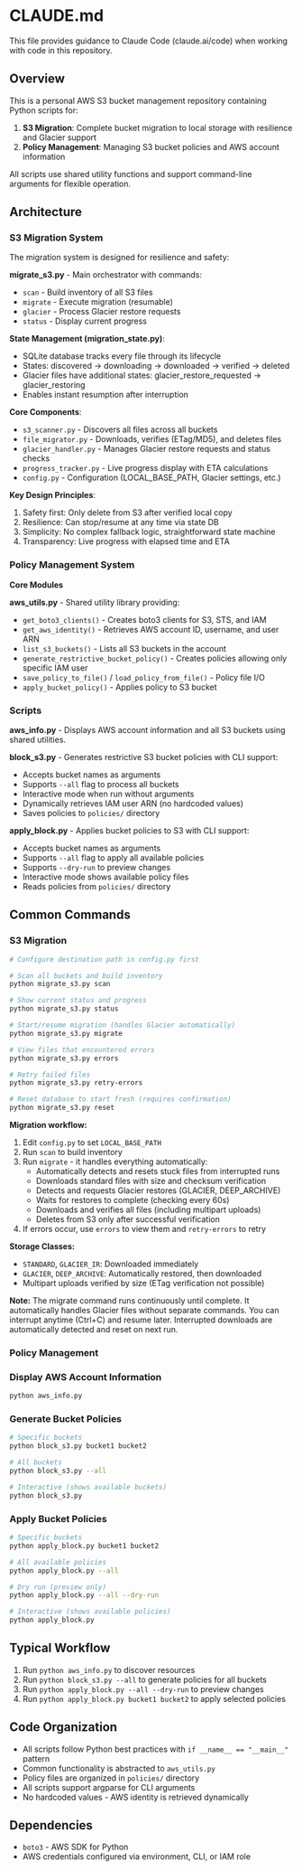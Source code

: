 # CLAUDE.md

This file provides guidance to Claude Code (claude.ai/code) when working with code in this repository.

## Overview

This is a personal AWS S3 bucket management repository containing Python scripts for:
1. **S3 Migration**: Complete bucket migration to local storage with resilience and Glacier support
2. **Policy Management**: Managing S3 bucket policies and AWS account information

All scripts use shared utility functions and support command-line arguments for flexible operation.

## Architecture

### S3 Migration System

The migration system is designed for resilience and safety:

**migrate_s3.py** - Main orchestrator with commands:
- `scan` - Build inventory of all S3 files
- `migrate` - Execute migration (resumable)
- `glacier` - Process Glacier restore requests
- `status` - Display current progress

**State Management (migration_state.py)**:
- SQLite database tracks every file through its lifecycle
- States: discovered → downloading → downloaded → verified → deleted
- Glacier files have additional states: glacier_restore_requested → glacier_restoring
- Enables instant resumption after interruption

**Core Components**:
- `s3_scanner.py` - Discovers all files across all buckets
- `file_migrator.py` - Downloads, verifies (ETag/MD5), and deletes files
- `glacier_handler.py` - Manages Glacier restore requests and status checks
- `progress_tracker.py` - Live progress display with ETA calculations
- `config.py` - Configuration (LOCAL_BASE_PATH, Glacier settings, etc.)

**Key Design Principles**:
1. Safety first: Only delete from S3 after verified local copy
2. Resilience: Can stop/resume at any time via state DB
3. Simplicity: No complex fallback logic, straightforward state machine
4. Transparency: Live progress with elapsed time and ETA

### Policy Management System

**Core Modules**

**aws_utils.py** - Shared utility library providing:
- `get_boto3_clients()` - Creates boto3 clients for S3, STS, and IAM
- `get_aws_identity()` - Retrieves AWS account ID, username, and user ARN
- `list_s3_buckets()` - Lists all S3 buckets in the account
- `generate_restrictive_bucket_policy()` - Creates policies allowing only specific IAM user
- `save_policy_to_file()` / `load_policy_from_file()` - Policy file I/O
- `apply_bucket_policy()` - Applies policy to S3 bucket

### Scripts

**aws_info.py** - Displays AWS account information and all S3 buckets using shared utilities.

**block_s3.py** - Generates restrictive S3 bucket policies with CLI support:
- Accepts bucket names as arguments
- Supports `--all` flag to process all buckets
- Interactive mode when run without arguments
- Dynamically retrieves IAM user ARN (no hardcoded values)
- Saves policies to `policies/` directory

**apply_block.py** - Applies bucket policies to S3 with CLI support:
- Accepts bucket names as arguments
- Supports `--all` flag to apply all available policies
- Supports `--dry-run` to preview changes
- Interactive mode shows available policy files
- Reads policies from `policies/` directory

## Common Commands

### S3 Migration

```bash
# Configure destination path in config.py first

# Scan all buckets and build inventory
python migrate_s3.py scan

# Show current status and progress
python migrate_s3.py status

# Start/resume migration (handles Glacier automatically)
python migrate_s3.py migrate

# View files that encountered errors
python migrate_s3.py errors

# Retry failed files
python migrate_s3.py retry-errors

# Reset database to start fresh (requires confirmation)
python migrate_s3.py reset
```

**Migration workflow:**
1. Edit `config.py` to set `LOCAL_BASE_PATH`
2. Run `scan` to build inventory
3. Run `migrate` - it handles everything automatically:
   - Automatically detects and resets stuck files from interrupted runs
   - Downloads standard files with size and checksum verification
   - Detects and requests Glacier restores (GLACIER, DEEP_ARCHIVE)
   - Waits for restores to complete (checking every 60s)
   - Downloads and verifies all files (including multipart uploads)
   - Deletes from S3 only after successful verification
4. If errors occur, use `errors` to view them and `retry-errors` to retry

**Storage Classes:**
- `STANDARD`, `GLACIER_IR`: Downloaded immediately
- `GLACIER`, `DEEP_ARCHIVE`: Automatically restored, then downloaded
- Multipart uploads verified by size (ETag verification not possible)

**Note:** The migrate command runs continuously until complete. It automatically handles Glacier files without separate commands. You can interrupt anytime (Ctrl+C) and resume later. Interrupted downloads are automatically detected and reset on next run.

### Policy Management

### Display AWS Account Information
```bash
python aws_info.py
```

### Generate Bucket Policies
```bash
# Specific buckets
python block_s3.py bucket1 bucket2

# All buckets
python block_s3.py --all

# Interactive (shows available buckets)
python block_s3.py
```

### Apply Bucket Policies
```bash
# Specific buckets
python apply_block.py bucket1 bucket2

# All available policies
python apply_block.py --all

# Dry run (preview only)
python apply_block.py --all --dry-run

# Interactive (shows available policies)
python apply_block.py
```

## Typical Workflow

1. Run `python aws_info.py` to discover resources
2. Run `python block_s3.py --all` to generate policies for all buckets
3. Run `python apply_block.py --all --dry-run` to preview changes
4. Run `python apply_block.py bucket1 bucket2` to apply selected policies

## Code Organization

- All scripts follow Python best practices with `if __name__ == "__main__"` pattern
- Common functionality is abstracted to `aws_utils.py`
- Policy files are organized in `policies/` directory
- All scripts support argparse for CLI arguments
- No hardcoded values - AWS identity is retrieved dynamically

## Dependencies

- `boto3` - AWS SDK for Python
- AWS credentials configured via environment, CLI, or IAM role

